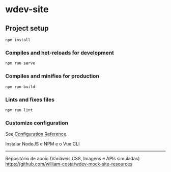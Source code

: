 # wdev-site

## Project setup
```
npm install
```

### Compiles and hot-reloads for development
```
npm run serve
```

### Compiles and minifies for production
```
npm run build
```

### Lints and fixes files
```
npm run lint
```

### Customize configuration
See [Configuration Reference](https://cli.vuejs.org/config/).

Instalar NodeJS e NPM e o Vue CLI
________

Repositório de apoio (Variáveis CSS, Imagens e APIs simuladas)
https://github.com/william-costa/wdev-mock-site-resources
